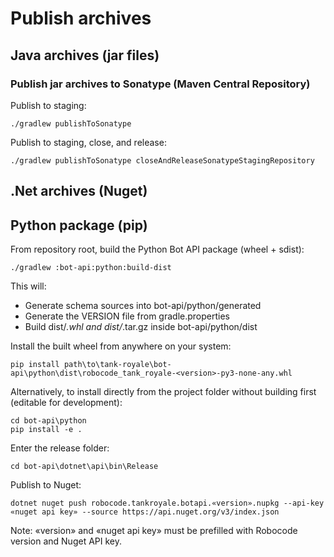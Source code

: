 # Publish archives

## Java archives (jar files)

### Publish jar archives to Sonatype (Maven Central Repository)

Publish to staging:

```shell
./gradlew publishToSonatype
```

Publish to staging, close, and release:

```shell
./gradlew publishToSonatype closeAndReleaseSonatypeStagingRepository
```

## .Net archives (Nuget)

## Python package (pip)

From repository root, build the Python Bot API package (wheel + sdist):

```
./gradlew :bot-api:python:build-dist
```

This will:
- Generate schema sources into bot-api/python/generated
- Generate the VERSION file from gradle.properties
- Build dist/*.whl and dist/*.tar.gz inside bot-api/python/dist

Install the built wheel from anywhere on your system:

```
pip install path\to\tank-royale\bot-api\python\dist\robocode_tank_royale-<version>-py3-none-any.whl
```

Alternatively, to install directly from the project folder without building first (editable for development):

```
cd bot-api\python
pip install -e .
```

Enter the release folder:

```shell
cd bot-api\dotnet\api\bin\Release
```

Publish to Nuget:

```
dotnet nuget push robocode.tankroyale.botapi.«version».nupkg --api-key «nuget api key» --source https://api.nuget.org/v3/index.json
```

Note: «version» and «nuget api key» must be prefilled with Robocode version and Nuget API key.

